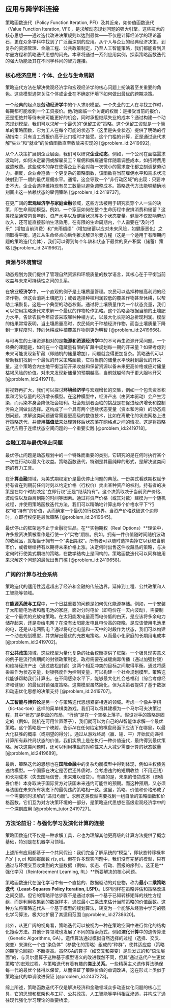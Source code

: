 ## 应用与跨学科连接

策略函数迭代（Policy Function Iteration, PFI）及其近亲，如价值函数迭代（Value Function Iteration, VFI），是求解动态规划问题的强大引擎。这些技术的核心思想——通过迭代改进决策规则以达到最优——不仅是计算经济学的理论基石，更在众多学科中找到了广泛而深刻的应用。从个人与企业的经典经济决策，到复杂的资源管理、金融工程、公共政策制定，乃至人工智能策略，我们都能看到贝尔曼方程和策略迭代思想的闪光。本章将通过一系列应用实例，探索策略函数迭代的强大功能及其在不同学科间的智力连接。

### 核心经济应用：个体、企业与生命周期

策略迭代方法在解决微观经济学和宏观经济学的核心问题上扮演着至关重要的角色。这些模型通常关注个体或企业在不确定环境下如何做出最优的跨期决策。

一个经典的起点是**劳动经济学**中的个人求职模型。一个失业的工人在寻找工作时，每期都可能收到一个工资报价。他/她面临一个关键的权衡：是接受当前的报价，还是拒绝并等待未来可能更好的机会，同时承担继续失业的成本？通过构建一个动态规划模型，我们可以求解一个最优的“保留工资”策略。这个保留工资就是一个简单的策略函数，它为工人在每个可能的状态下（这里是失业状态）提供了明确的行动指南：只有当工资报价高于此门槛时才接受。这个门槛的计算，正是通过迭代求解“失业”和“就业”的价值函数直至收敛来实现的 [@problem_id:2419692]。

从个人决策扩展到企业层面，我们可以研究**企业动态**。例如，一个公司在面临需求波动时，如何决定雇佣或解雇员工？雇佣和解雇通常伴随着调整成本，如招聘费用或遣散费。这些成本的存在使得企业不会对每一次微小的需求变化都立刻调整劳动力。相反，企业会遵循一个更复杂的策略函数，该函数将当前雇佣水平和需求状况映射到下一期的最优雇佣水平。通常，这会导致一个“非行动区域”的出现：只要冲击不大，企业会选择维持现有员工数量以避免调整成本。策略迭代方法能够精确地刻画出这一依赖状态的雇佣策略 [@problem_id:2419737]。

在更广阔的**宏观经济学与家庭金融**领域，这些方法被用于研究贯穿个人一生的决策，即生命周期模型。例如，一个家庭如何在整个生命历程中安排消费和储蓄？这类模型通常包含年龄、资产水平以及健康状况等多个状态变量。健康不仅影响劳动收入，还可能直接影响生活效用。在有限的生命周期内，个人需要在“及时行乐”（增加当前消费）和“未雨绸缪”（增加储蓄以应对未来风险，如健康恶化）之间取得平衡。通过从生命终点向后倒推求解贝尔曼方程（这是一个适用于有限期问题的策略迭代变体），我们可以得到每个年龄和状态下最优的资产积累（储蓄）策略 [@problem_id:2419662]。

### 资源与环境管理

动态规划为我们提供了管理自然资源和环境质量的数学语言，其核心在于平衡当前收益与未来可持续性之间的关系。

在**农业经济学**中，一个直观的例子是土壤质量管理。农民可以选择种植高利润的经济作物，但这会消耗土壤肥力；或者选择种植利润较低的覆盖作物甚至休耕，以帮助土壤恢复。这是一个典型的动态权衡。通过将土壤质量作为一个状态变量，我们可以使用策略迭代来求解一个最优的作物轮作策略。这个策略会根据当前的土壤肥力水平，告诉农民今年应该采取哪种种植方式，以最大化长期的总折现利润。模型的结果常常表明，当土壤质量高时，农民倾向于种植经济作物，而当土壤质量下降到一定程度时，转向休耕或种植覆盖作物则更为明智 [@problem_id:2419666]。

与可再生的土壤资源相对的是**能源和资源经济学**中的不可再生资源开采问题。一个经典的课题是，如何在一个蕴藏量有限的矿藏中规划每一期的开采量？如果考虑到未来可能发现新矿藏（即随机的储量增加），问题就变得更加复杂。策略迭代可以帮助我们找到一个最优的开采策略函数，它将当前的储量水平映射到最优的开采量。这个策略会内生地平衡当前开采收益和保留资源以备未来更高价格或应对储量枯竭风险的价值。对未来发现新储量的预期越高，当前就越倾向于更大胆地开采 [@problem_id:2419711]。

将视野再扩大，我们可以探讨**环境经济学**与宏观增长的交集，例如一个包含资本积累和污染存量的经济增长模型。在这种模型中，经济产出（由资本驱动）会产生污染，而污染本身会降低社会福利。社会规划者面临的挑战是在促进经济增长和控制污染之间做出选择。这构成了一个具有两个连续状态变量（资本和污染）的动态规划问题。求解这类问题通常需要更高级的数值技术，比如在离散化的状态网格上进行策略迭代，并使用**插值法**来处理转移后状态落在网格点之间的情况。这是将策略迭代应用于连续状态空间问题的一个重要实践 [@problem_id:2419718]。

### 金融工程与最优停止问题

最优停止问题是动态规划中的一个特殊而重要的类别，它研究的是在何时执行某个一次性行动以最大化收益。策略函数迭代，特别是其最纯粹的形式，是解决这类问题的有力工具。

在**计算金融**领域，为美式期权定价是最优停止问题的典范。一份美式看跌期权赋予持有者在到期前任何时刻以约定价格（行权价）卖出某种资产的权利。持有者的决策是在每个时刻决定“立即行权”还是“继续持有”。这个决策取决于当前资产价格、波动性以及距离到期的时间等因素。通过将资产价格（或其对数）建模为一个随机过程，并使用策略函数迭代方法，我们可以精确地计算出每个价格水平下“行权”和“持有”的价值，从而确定一个最优的行权边界。当资产价格跌破这个边界时，立即行权便是最优策略 [@problem_id:2419645]。

最优停止的框架远不止于金融衍生品。在**实物期权（Real Options）**理论中，许多投资决策被看作是行使一个“实物”期权。例如，拥有一件价值随时间随机波动的收藏品，就相当于拥有一个“卖出期权”。所有者可以随时选择卖掉它以获取当前市价，或者继续持有以期待未来价格上涨。决定何时出售这件收藏品的策略，与决定何时行使美式期权的策略，在数学结构上是同构的。策略函数迭代可以同样被用来求解这个问题的最优出售门槛 [@problem_id:2419658]。

### 广阔的计算与社会系统

策略迭代的适用性远远超出了经济和金融的传统边界，延伸到工程、公共政策和人工智能等领域。

在**能源系统与工程**中，一个日益重要的问题是如何优化能源存储。例如，一个安装了太阳能电池板和蓄电池的家庭，面对分时电价（即电价在一天内波动），需要制定一个最优的充放电策略。在太阳能发电量高而电价低的白天，是应该将多余电力储存起来，还是卖给电网？在没有太阳能发电且电价高的夜晚，是应该使用电池里的电，还是从电网购电？通过将电池电量和一天中的时段作为状态，我们可以构建一个动态规划模型，并求解出最优的充放电策略，从而最小化家庭的长期用电成本 [@problem_id:2419702]。

在**公共政策**领域，这些模型为量化复杂的社会权衡提供了框架。一个极具现实意义的例子是流行病期间的封锁政策制定。政府需要在减缓病毒传播（通过加强封锁）和维持经济产出（通过放松封锁）这两个相互冲突的目标之间取得平衡。通过将感染率作为状态变量，封锁强度作为控制变量，可以构建一个社会规划模型。策略迭代能够帮助我们计算出，在不同感染水平下，能够最大化社会总福利（综合考虑经济和健康）的最优封锁强度策略。这类模型虽然简化，但为决策者提供了基于数据和动态优化思想的决策支持 [@problem_id:2419707]。

**人工智能与博弈论**是另一个与策略迭代思想紧密相连的领域。考虑一个像井字棋（tic-tac-toe）这样的简单棋类游戏。我们可以将其建模为一个马尔可夫决策过程，其中“状态”是棋盘的布局，“行动”是在一个空格上落子。假设对手的策略是固定的（例如，随机在可用位置落子），我们就可以为自己的AI智能体求解一个最优策略。这个策略是一个映射，告诉AI在任何给定的棋盘局面下应该下在哪里，以最大化获胜的概率（或期望的得分）。通过从游戏终局（赢、输、平）开始反向递推计算所有非终局状态的价值，我们实质上是在执行一种价值迭代，最终得到最优策略。解决这类问题时，还可以利用棋盘的对称性来大大减少需要计算的状态数量 [@problem_id:2419689]。

最后，策略迭代的思想也在**国际金融**中的复杂均衡模型中得到体现，例如主权债务违约模型。一个国家在决定是否偿还外债时，会考虑违约的短期收益（不用还钱）和长期成本（失去国际信誉，未来难以借贷）。有趣的是，未来的借贷成本（即债券价格）本身取决于国际贷方对该国未来违约可能性的预期。而这种预期，又必须与该国在未来所有状态下的最优违约策略相一致。这里，策略、价值和价格形成了一个需要同时求解的“递归均衡”。求解这类模型需要找到一组自洽的策略函数和价格函数，它们互为对方决策环境的一部分，是策略迭代思想在高级宏观经济学中的一个深刻应用 [@problem_tutor:2419727]。

### 方法论前沿：与强化学习及演化计算的连接

策略函数迭代不仅是一种求解工具，它也为理解其他更高级的计算方法提供了概念基础，特别是在机器学习领域。

上述所有应用都基于一个共同假设：我们完全了解系统的“模型”，即状态转移概率 $P(s' \mid s, a)$ 和回报函数 $r(s, a)$。但在许多现实问题中，我们没有完整的模型，只有通过与环境交互收集到的大量数据（例如，状态、行动、回报的序列）。这正是**强化学习（Reinforcement Learning, RL）**所要解决的核心问题。

策略函数迭代在强化学习中有一个直接的、数据驱动的对应物，称为**最小二乘策略迭代（Least-Squares Policy Iteration, LSPI）**。LSPI同样在策略评估和策略改进之间交替。但它的策略评估步骤不是通过求解一个基于已知转移矩阵的线性方程组，而是利用收集到的数据样本，通过最小二乘法来估计当前策略的价值函数。这种方法将策略迭代从一个基于模型的规划算法，转变为一个能够从经验中学习的强化学习算法，极大地扩展了其适用范围 [@problem_id:2738620]。

此外，从更广阔的视角看，策略迭代可以被视为一种在策略空间中进行优化的结构化搜索方法。其他计算领域也发展了不同的搜索范式，例如**演化计算**中的遗传算法（Genetic Algorithms, GA）。遗传算法通过模拟自然选择的过程（选择、交叉、突变）来演化一个由“染色体”（参数化的策略）组成的“种群”，使其适应度（策略的期望总回报）不断提高。虽然GA的算子（如交叉和突变）是启发式的和“语法层面”的，与贝尔曼算子这种基于模型语义的改进截然不同，但其“通过迭代产生更优策略”的宏观过程，与策略迭代有着有趣的**类比关系**。一些精英主义遗传算法确保每一代的最优个体得以保留，从而保证了策略价值的单调改进，这在形式上类似于策略迭代的单调改进保证 [@problem_id:2437273]。

综上所述，策略函数迭代不仅是解决经济和金融领域众多动态优化问题的核心工具，它的思想和框架也与工程、公共政策、人工智能等学科相互渗透，并构成了通往现代强化学习理论的重要桥梁。